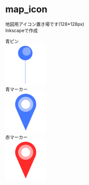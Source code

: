 # map_icon  

地図用アイコン置き場です(128*128px)  
Inkscapeで作成  

青ピン  
![](https://github.com/magn01ia/map_icon/blob/main/docs/png/pin.png)  
青マーカー  
![](https://github.com/magn01ia/map_icon/blob/main/docs/png/marker.png)  
赤マーカー  
![](https://github.com/magn01ia/map_icon/blob/main/docs/png/marker_red.png)  
